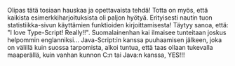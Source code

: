 Olipas tätä tosiaan hauskaa ja opettavaista tehdä! Totta on myös,
että kaikista esimerkkiharjoituksista oli paljon hyötyä. Erityisesti
nautin tuon statistiikka-sivun käyttämien funktioiden kirjoittamisesta!
Täytyy sanoa, että: "I love Type-Script! Really!!". Suomalainenhan kai
ilmaisee tunteitaan joskus helpommin englanniksi... Java-Script:in
kanssa puuhaamisen jälkeen, joka on välillä kuin suossa tarpomista,
alkoi tuntua, että taas ollaan tukevalla maaperällä, kuin vanhan
kunnon C:n tai Java:n kanssa, YES!!!